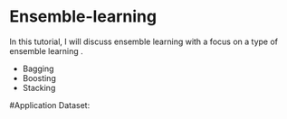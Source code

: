 # Ensemble-learning

In this tutorial, I will discuss ensemble learning with a focus on a type of ensemble learning . 
* Bagging
* Boosting
* Stacking

#Application
Dataset: 
